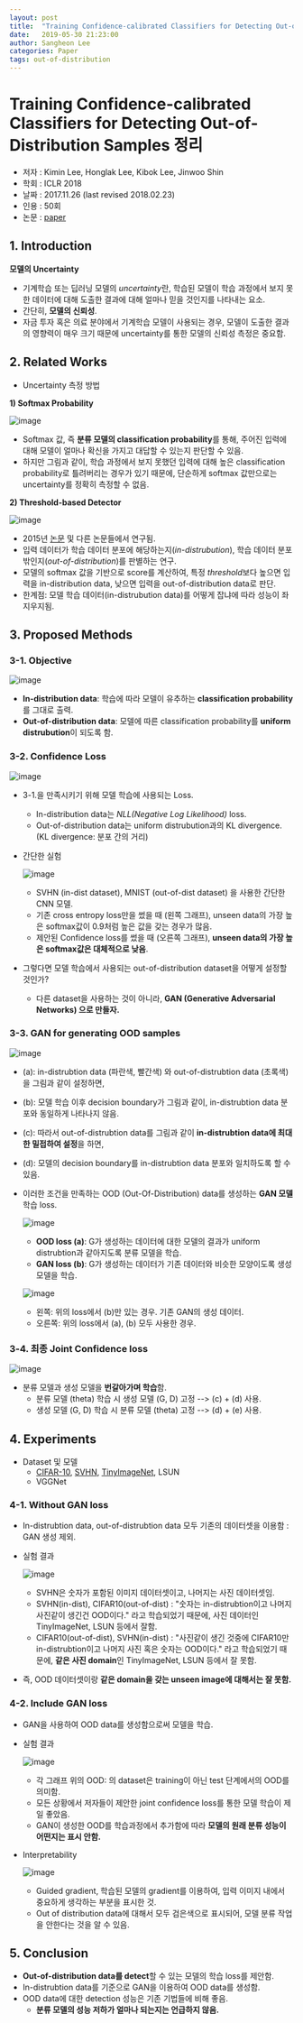 ```yaml
---
layout: post
title:  "Training Confidence-calibrated Classifiers for Detecting Out-of-Distribution Samples 정리"
date:   2019-05-30 21:23:00
author: Sangheon Lee
categories: Paper
tags: out-of-distribution
---
```


# Training Confidence-calibrated Classifiers for Detecting Out-of-Distribution Samples 정리
- 저자 : Kimin Lee, Honglak Lee, Kibok Lee, Jinwoo Shin
- 학회 : ICLR 2018
- 날짜 : 2017.11.26 (last revised 2018.02.23)
- 인용 : 50회
- 논문 : [paper](https://arxiv.org/pdf/1603.06560.pdf)

## 1. Introduction
**모델의 Uncertainty**
  - 기계학습 또는 딥러닝 모델의 *uncertainty*란, 학습된 모델이 학습 과정에서 보지 못한 데이터에 대해 도출한 결과에 대해 얼마나 믿을 것인지를 나타내는 요소.
  - 간단히, **모델의 신뢰성**.
  - 자금 투자 혹은 의료 분야에서 기계학습 모델이 사용되는 경우, 모델이 도출한 결과의 영향력이 매우 크기 때문에 uncertainty를 통한 모델의 신뢰성 측정은 중요함.

## 2. Related Works

- Uncertainty 측정 방법

**1) Softmax Probability**

  ![image](https://user-images.githubusercontent.com/26705935/58702782-b8092c80-83e1-11e9-9da6-690f58e13c26.png)

  - Softmax 값, 즉 **분류 모델의 classification probability**를 통해, 주어진 입력에 대해 모델이 얼마나 확신을 가지고 대답할 수 있는지 판단할 수 있음.
  - 하지만 그림과 같이, 학습 과정에서 보지 못했던 입력에 대해 높은 classification probability로 틀려버리는 경우가 있기 때문에, 단순하게 softmax 값만으로는 uncertainty를 정확히 측정할 수 없음.

**2) Threshold-based Detector**

  ![image](https://user-images.githubusercontent.com/26705935/58703289-27335080-83e3-11e9-9bfa-23822ca5c281.png)

  - 2015년 [논문](https://ieeexplore.ieee.org/document/7439470) 및 다른 논문들에서 연구됨.
  - 입력 데이터가 학습 데이터 분포에 해당하는지(*in-distrubution*), 학습 데이터 분포 밖인지(*out-of-distribution*)를 판별하는 연구.
  - 모델의 softmax 값을 기반으로 score를 계산하여, 특정 *threshold*보다 높으면 입력을 in-distribution data, 낮으면 입력을 out-of-distribution data로 판단.
  - 한계점: 모델 학습 데이터(in-distrubution data)를 어떻게 잡냐에 따라 성능이 좌지우지됨.

## 3. Proposed Methods
### 3-1. Objective

![image](https://user-images.githubusercontent.com/26705935/58784462-73b6a000-861e-11e9-9c26-3f9b3d3656ce.png)

- **In-distribution data**: 학습에 따라 모델이 유추하는 **classification probability**를 그대로 출력.
- **Out-of-distribution data**: 모델에 따른 classification probability를 **uniform distrubution**이 되도록 함.

### 3-2. Confidence Loss

![image](https://user-images.githubusercontent.com/26705935/58799053-30b8f480-863f-11e9-96fa-36c12fd8fc4c.png)

- 3-1.을 만족시키기 위해 모델 학습에 사용되는 Loss.
  - In-distribution data는 *NLL(Negative Log Likelihood)* loss.
  - Out-of-distribution data는 uniform distrubution과의 KL divergence. (KL divergence: 분포 간의 거리)

- 간단한 실험

  ![image](https://user-images.githubusercontent.com/26705935/58881153-8c08e680-8714-11e9-877e-908d28d1420b.png)

  - SVHN (in-dist dataset), MNIST (out-of-dist dataset) 을 사용한 간단한 CNN 모델.
  - 기존 cross entropy loss만을 썼을 때 (왼쪽 그래프), unseen data의 가장 높은 softmax값이 0.9처럼 높은 값을 갖는 경우가 많음.
  - 제안된 Confidence loss를 썼을 때 (오른쪽 그래프), **unseen data의 가장 높은 softmax값은 대체적으로 낮음**.
- 그렇다면 모델 학습에서 사용되는 out-of-distribution dataset을 어떻게 설정할 것인가?
  - 다른 dataset을 사용하는 것이 아니라, **GAN (Generative Adversarial Networks) 으로 만들자.**

### 3-3. GAN for generating OOD samples

  ![image](https://user-images.githubusercontent.com/26705935/58881050-4d732c00-8714-11e9-9220-33baf8004ecb.png)

  - (a): in-distrubtion data (파란색, 빨간색) 와 out-of-distrubtion data (초록색) 을 그림과 같이 설정하면,
  - (b): 모델 학습 이후 decision boundary가 그림과 같이, in-distrubtion data 분포와 동일하게 나타나지 않음.
  - (c): 따라서 out-of-distrubtion data를 그림과 같이 **in-distrubtion data에 최대한 밀접하여 설정**을 하면,
  - (d): 모델의 decision boundary를 in-distrubtion data 분포와 일치하도록 할 수 있음.

- 이러한 조건을 만족하는 OOD (Out-Of-Distribution) data를 생성하는 **GAN 모델** 학습 loss.

  ![image](https://user-images.githubusercontent.com/26705935/58880352-a8a41f00-8712-11e9-8db0-ed2ca05dcfe0.png)

  - **OOD loss (a)**: G가 생성하는 데이터에 대한 모델의 결과가 uniform distrubtion과 같아지도록 분류 모델을 학습.
  - **GAN loss (b)**: G가 생성하는 데이터가 기존 데이터와 비슷한 모양이도록 생성 모델을 학습.

  ![image](https://user-images.githubusercontent.com/26705935/58880622-4f88bb00-8713-11e9-8831-4cc6fcc91788.png)

  - 왼쪽: 위의 loss에서 (b)만 있는 경우. 기존 GAN의 생성 데이터.
  - 오른쪽: 위의 loss에서 (a), (b) 모두 사용한 경우.

### 3-4. 최종 Joint Confidence loss

![image](https://user-images.githubusercontent.com/26705935/58880791-b73f0600-8713-11e9-8523-188236c159f3.png)

- 분류 모델과 생성 모델을 **번갈아가며 학습**함.
  - 분류 모델 (theta) 학습 시 생성 모델 (G, D) 고정 --> (c) + (d) 사용.
  - 생성 모델 (G, D) 학습 시 분류 모델 (theta) 고정 --> (d) + (e) 사용.

## 4. Experiments
- Dataset 및 모델
  - [CIFAR-10](https://www.cs.toronto.edu/~kriz/cifar.html), [SVHN](http://ufldl.stanford.edu/housenumbers/), [TinyImageNet](https://tiny-imagenet.herokuapp.com/), LSUN
  - VGGNet

### 4-1. Without GAN loss
- In-distrubtion data, out-of-distrubtion data 모두 기존의 데이터셋을 이용함 : GAN 생성 제외.
- 실험 결과

  ![image](https://user-images.githubusercontent.com/26705935/58950713-5fafa180-87ca-11e9-8ee0-b6c61a865fd5.png)

  - SVHN은 숫자가 포함된 이미지 데이터셋이고, 나머지는 사진 데이터셋임.
  - SVHN(in-dist), CIFAR10(out-of-dist) : "숫자는 in-distrubtion이고 나머지 사진같이 생긴건 OOD이다." 라고 학습되었기 때문에, 사진 데이터인 TinyImageNet, LSUN 등에서 잘함.
  - CIFAR10(out-of-dist), SVHN(in-dist) : "사진같이 생긴 것중에 CIFAR10만 in-distrubtion이고 나머지 사진 혹은 숫자는 OOD이다." 라고 학습되었기 때문에, **같은 사진 domain**인 TinyImageNet, LSUN 등에서 잘 못함.

- 즉, OOD 데이터셋이랑 **같은 domain을 갖는 unseen image에 대해서는 잘 못함.**

### 4-2. Include GAN loss
- GAN을 사용하여 OOD data를 생성함으로써 모델을 학습.
- 실험 결과

  ![image](https://user-images.githubusercontent.com/26705935/59179288-87bd4d00-8b9c-11e9-86a5-42bee4a49c87.png)

  - 각 그래프 위의 OOD: 의 dataset은 training이 아닌 test 단계에서의 OOD를 의미함.
  - 모든 상황에서 저자들이 제안한 joint confidence loss를 통한 모델 학습이 제일 좋았음.
  - GAN이 생성한 OOD를 학습과정에서 추가함에 따라 **모델의 원래 분류 성능이 어떤지는 표시 안함.**

- Interpretability

  ![image](https://user-images.githubusercontent.com/26705935/59179484-1b8f1900-8b9d-11e9-87b9-6dfba9deb431.png)

  - Guided gradient, 학습된 모델의 gradient를 이용하여, 입력 이미지 내에서 중요하게 생각하는 부분을 표시한 것.
  - Out of distribution data에 대해서 모두 검은색으로 표시되어, 모델 분류 작업을 안한다는 것을 알 수 있음.

## 5. Conclusion
- **Out-of-distribution data를 detect**할 수 있는 모델의 학습 loss를 제안함.
- In-distrubtion data를 기준으로 GAN을 이용하여 OOD data를 생성함.
- OOD data에 대한 detection 성능은 기존 기법들에 비해 좋음.
  - **분류 모델의 성능 저하가 얼마나 되는지는 언급하지 않음.**
